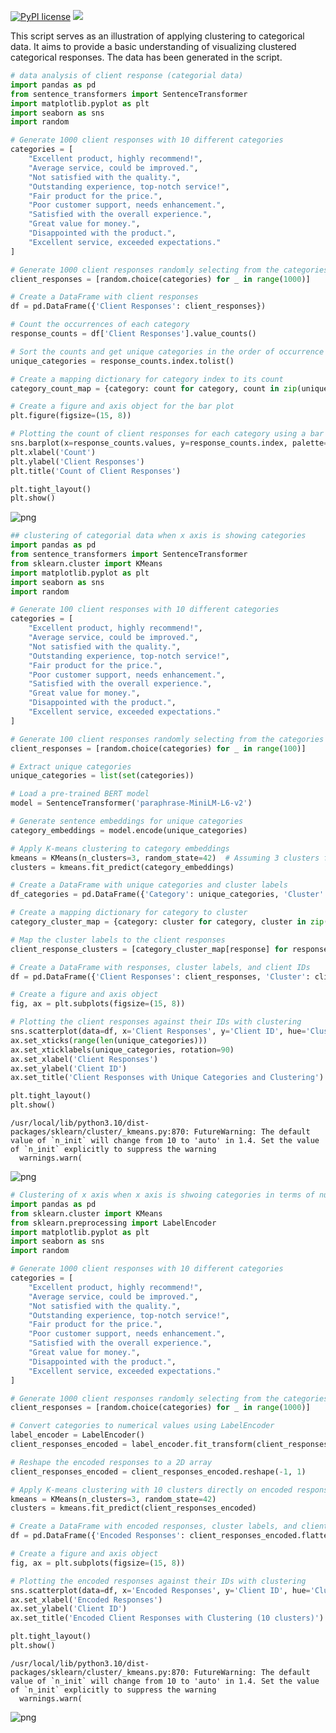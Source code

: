 [![PyPI license](https://img.shields.io/pypi/l/ansicolortags.svg)](https://pypi.python.org/pypi/ansicolortags/)
 <img src="https://img.shields.io/badge/Colab-F9AB00?style=for-the-badge&logo=googlecolab&color=525252" /> 

 This script serves as an illustration of applying clustering to categorical data. It aims to provide a basic understanding of visualizing clustered categorical responses.
 The data has been generated in the script. 



```python
# data analysis of client response (categorial data)
import pandas as pd
from sentence_transformers import SentenceTransformer
import matplotlib.pyplot as plt
import seaborn as sns
import random

# Generate 1000 client responses with 10 different categories
categories = [
    "Excellent product, highly recommend!",
    "Average service, could be improved.",
    "Not satisfied with the quality.",
    "Outstanding experience, top-notch service!",
    "Fair product for the price.",
    "Poor customer support, needs enhancement.",
    "Satisfied with the overall experience.",
    "Great value for money.",
    "Disappointed with the product.",
    "Excellent service, exceeded expectations."
]

# Generate 1000 client responses randomly selecting from the categories
client_responses = [random.choice(categories) for _ in range(1000)]

# Create a DataFrame with client responses
df = pd.DataFrame({'Client Responses': client_responses})

# Count the occurrences of each category
response_counts = df['Client Responses'].value_counts()

# Sort the counts and get unique categories in the order of occurrence
unique_categories = response_counts.index.tolist()

# Create a mapping dictionary for category index to its count
category_count_map = {category: count for category, count in zip(unique_categories, response_counts)}

# Create a figure and axis object for the bar plot
plt.figure(figsize=(15, 8))

# Plotting the count of client responses for each category using a bar plot
sns.barplot(x=response_counts.values, y=response_counts.index, palette='viridis')
plt.xlabel('Count')
plt.ylabel('Client Responses')
plt.title('Count of Client Responses')

plt.tight_layout()
plt.show()

```


    
![png](README_files/README_0_0.png)
    



```python
## clustering of categorial data when x axis is showing categories
import pandas as pd
from sentence_transformers import SentenceTransformer
from sklearn.cluster import KMeans
import matplotlib.pyplot as plt
import seaborn as sns
import random

# Generate 100 client responses with 10 different categories
categories = [
    "Excellent product, highly recommend!",
    "Average service, could be improved.",
    "Not satisfied with the quality.",
    "Outstanding experience, top-notch service!",
    "Fair product for the price.",
    "Poor customer support, needs enhancement.",
    "Satisfied with the overall experience.",
    "Great value for money.",
    "Disappointed with the product.",
    "Excellent service, exceeded expectations."
]

# Generate 100 client responses randomly selecting from the categories
client_responses = [random.choice(categories) for _ in range(100)]

# Extract unique categories
unique_categories = list(set(categories))

# Load a pre-trained BERT model
model = SentenceTransformer('paraphrase-MiniLM-L6-v2')

# Generate sentence embeddings for unique categories
category_embeddings = model.encode(unique_categories)

# Apply K-means clustering to category embeddings
kmeans = KMeans(n_clusters=3, random_state=42)  # Assuming 3 clusters for demonstration
clusters = kmeans.fit_predict(category_embeddings)

# Create a DataFrame with unique categories and cluster labels
df_categories = pd.DataFrame({'Category': unique_categories, 'Cluster': clusters})

# Create a mapping dictionary for category to cluster
category_cluster_map = {category: cluster for category, cluster in zip(unique_categories, clusters)}

# Map the cluster labels to the client responses
client_response_clusters = [category_cluster_map[response] for response in client_responses]

# Create a DataFrame with responses, cluster labels, and client IDs
df = pd.DataFrame({'Client Responses': client_responses, 'Cluster': client_response_clusters, 'Client ID': range(1, 101)})

# Create a figure and axis object
fig, ax = plt.subplots(figsize=(15, 8))

# Plotting the client responses against their IDs with clustering
sns.scatterplot(data=df, x='Client Responses', y='Client ID', hue='Cluster', palette='viridis', ax=ax)
ax.set_xticks(range(len(unique_categories)))
ax.set_xticklabels(unique_categories, rotation=90)
ax.set_xlabel('Client Responses')
ax.set_ylabel('Client ID')
ax.set_title('Client Responses with Unique Categories and Clustering')

plt.tight_layout()
plt.show()

```

    /usr/local/lib/python3.10/dist-packages/sklearn/cluster/_kmeans.py:870: FutureWarning: The default value of `n_init` will change from 10 to 'auto' in 1.4. Set the value of `n_init` explicitly to suppress the warning
      warnings.warn(



    
![png](README_files/README_1_1.png)
    



```python
# Clustering of x axis when x axis is shwoing categories in terms of numerical values
import pandas as pd
from sklearn.cluster import KMeans
from sklearn.preprocessing import LabelEncoder
import matplotlib.pyplot as plt
import seaborn as sns
import random

# Generate 1000 client responses with 10 different categories
categories = [
    "Excellent product, highly recommend!",
    "Average service, could be improved.",
    "Not satisfied with the quality.",
    "Outstanding experience, top-notch service!",
    "Fair product for the price.",
    "Poor customer support, needs enhancement.",
    "Satisfied with the overall experience.",
    "Great value for money.",
    "Disappointed with the product.",
    "Excellent service, exceeded expectations."
]

# Generate 1000 client responses randomly selecting from the categories
client_responses = [random.choice(categories) for _ in range(1000)]

# Convert categories to numerical values using LabelEncoder
label_encoder = LabelEncoder()
client_responses_encoded = label_encoder.fit_transform(client_responses)

# Reshape the encoded responses to a 2D array
client_responses_encoded = client_responses_encoded.reshape(-1, 1)

# Apply K-means clustering with 10 clusters directly on encoded responses
kmeans = KMeans(n_clusters=3, random_state=42)
clusters = kmeans.fit_predict(client_responses_encoded)

# Create a DataFrame with encoded responses, cluster labels, and client IDs
df = pd.DataFrame({'Encoded Responses': client_responses_encoded.flatten(), 'Cluster': clusters, 'Client ID': range(1, 1001)})

# Create a figure and axis object
fig, ax = plt.subplots(figsize=(15, 8))

# Plotting the encoded responses against their IDs with clustering
sns.scatterplot(data=df, x='Encoded Responses', y='Client ID', hue='Cluster', palette='viridis', ax=ax)
ax.set_xlabel('Encoded Responses')
ax.set_ylabel('Client ID')
ax.set_title('Encoded Client Responses with Clustering (10 clusters)')

plt.tight_layout()
plt.show()

```

    /usr/local/lib/python3.10/dist-packages/sklearn/cluster/_kmeans.py:870: FutureWarning: The default value of `n_init` will change from 10 to 'auto' in 1.4. Set the value of `n_init` explicitly to suppress the warning
      warnings.warn(



    
![png](README_files/README_2_1.png)
    

